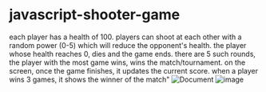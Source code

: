 # javascript-shooter-game
each player has a health of 100.
players can shoot at each other with a random power (0-5) which will reduce the opponent's health.
the player whose health reaches 0, dies and the game ends. 
there are 5 such rounds, the player with the most game wins, wins the match/tournament. on the screen, once the game finishes,
it  updates the current score. when a player wins 3 games, it shows the winner of the match"
![Document](https://user-images.githubusercontent.com/74182335/163379204-cb1d5a02-895b-4780-a44d-6badcfb62cf4.png)
![image](https://user-images.githubusercontent.com/74182335/163379286-37949e20-6a22-43c2-99c9-8d10bbb060cf.png)
